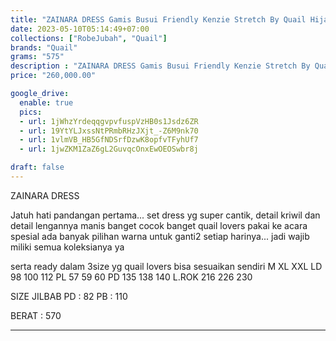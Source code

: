 ```yaml
---
title: "ZAINARA DRESS Gamis Busui Friendly Kenzie Stretch By Quail Hijab"
date: 2023-05-10T05:14:49+07:00
collections: ["RobeJubah", "Quail"]
brands: "Quail"
grams: "575"
description : "ZAINARA DRESS Gamis Busui Friendly Kenzie Stretch By Quail Hijab"
price: "260,000.00"

google_drive:
  enable: true
  pics:
  - url: 1jWhzYrdeqqgvpvfuspVzHB0s1Jsdz6ZR
  - url: 19YtYLJxssNtPRmbRHzJXjt_-Z6M9nk70
  - url: 1vlmVB_HB5GfNDSrfDzwK8opfvTFyhUf7
  - url: 1jwZKM1ZaZ6gL2GuvqcOnxEwOEOSwbr8j

draft: false
---
```


ZAINARA DRESS

Jatuh hati pandangan pertama...
set dress yg super cantik, detail kriwil dan detail lengannya manis banget
cocok banget quail lovers pakai ke acara spesial
ada banyak pilihan warna untuk ganti2 setiap harinya... jadi wajib miliki semua koleksianya ya 

serta ready dalam 3size yg quail lovers bisa sesuaikan sendiri         M       XL         XXL
LD         98      100       112
PL         57       59         60
PD        135     138       140
L.ROK   216     226      230

SIZE JILBAB
PD : 82
PB : 110

BERAT : 570


---    
 
